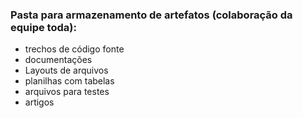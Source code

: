 ### Pasta para armazenamento de artefatos (colaboração da equipe toda):

* trechos de código fonte
* documentações
* Layouts de arquivos
* planilhas com tabelas
* arquivos para testes
* artigos
  
